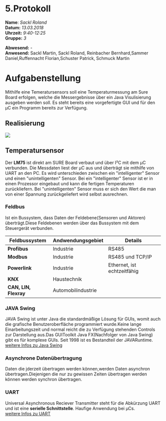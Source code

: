 # 5.Protokoll  
  
  **Name**:  *Sackl Roland*  
  **Datum:** *13.03.2018*  
  **Uhrzeit:** *9:40-12:25*  
  **Gruppe:** *3*  
  
  **Abwesend:**   -  
  **Anwesend:**   Sackl Martin, Sackl Roland, Reinbacher Bernhard,Sammer Daniel,Ruffennacht Florian,Schuster Patrick, Schmuck Martin   




# Aufgabenstellung


Mithilfe eine Temeratursensors soll eine Temperaturmessung am Sure Board erfolgen, welche die Messergebnisse über ein Java Visulisierung ausgeben werden soll. Es steht bereits eine vorgefertigte GUI und für den µC ein Programm bereits zur Verfügung.


## **Realisierung**  
![](https://github.com/HTLMechatronics/m14-la1-sx/blob/sacrom14/sacrom14/lab5.png)


## **Temperatursensor**
Der **LM75** ist direkt am SURE Board verbaut und über I²C mit dem µC verbunden. Die Messdaten liest der µC aus und überträgt sie mithilfe von UART an den PC. Es wird unterschieden zwischen ein "intelligenter" Sensor und einen "unintelligenten" Sensor. Bei ein "intelligenter" Sensor ist er in einen Prozessor eingebaut und kann die fertigen Temperaturen zurückliefern.  Bei "unintelligenten" Sensor muss er sich den Wert die man von einer Spannung zurückgeliefert wird selbst ausrechnen.


### Feldbus
Ist ein Bussystem, dass Daten der Feldebene(Sensoren und Aktoren) überträgt.Diese Feldebenen werden über das Bussystem mit dem Steuergerät verbunden.  

Feldbussystem | Andwendungsgebiet | Details  
------------- | ----------------- | -----  
**Profibus** | Industrie | RS485   
**Modbus** | Industrie | RS485 und TCP/IP   
**Powerlink** | Industrie | Ethernet, ist echtzeitfähig   
**KNX** | Haustechnik |    
**CAN, LIN, Flexray** | Automobilindustrie | 





### JAVA Swing 

JAVA Swing ist unter Java die standardmäßige Lösung für GUIs, womit auch die grafische Benutzeroberfläche programmiert wurde.Keine lange Einarbeitungszeit und normal reicht die zu Verfügung stehenden  Controls zur Darstellung aus.Das GUIToolkit Java FX(Nachfolger von Java Swing) gibt es für komplexe GUIs. Seit 1998 ist es Bestandteil der JAVARuntime.  
[weitere Infos zu Java Swing](https://www.java-tutorial.org/swing.html)  

### Asynchrone Datenübertragung  
Daten die jderzeit übertragen werden können,werden Daten asynchron übertragen.Diejenigen die nur zu gewissen Zeiten übertragen werden können werden synchron übertragen.

### UART
Universal Asynchronous Reciever Transmitter steht für die Abkürzung UART und ist eine **serielle Schnittstelle**. Haufige Anwendung bei µCs.  
[weitere Infos zu UART](https://www.mikrocontroller.net/articles/UART)




